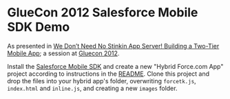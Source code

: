 # GlueCon 2012 Salesforce Mobile SDK Demo

As presented in [We Don’t Need No Stinkin App Server! Building a Two-Tier Mobile App](http://lanyrd.com/2012/gluecon/srggt/); a session at [Gluecon 2012](http://gluecon.com/2012/).

Install the [Salesforce Mobile SDK](http://wiki.developerforce.com/page/Mobile_SDK) and create a new "Hybrid Force.com App" project according to instructions in the  [README](https://github.com/forcedotcom/SalesforceMobileSDK-iOS/blob/master/readme.md). Clone this project and drop the files into your hybrid app's folder, overwriting `forcetk.js`, `index.html` and `inline.js`, and creating a new `images` folder.